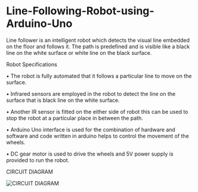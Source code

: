 # Line-Following-Robot-using-Arduino-Uno
Line follower is an intelligent robot which detects the visual line embedded on the floor and follows it. The path is predefined and is visible like a black line on the white surface or white line on the black surface.

Robot Specifications

•	The robot is fully automated that it follows a particular line to move on the surface. 

•	Infrared sensors are employed in the robot to detect the line on the surface that is black line on the white surface.

•	Another IR sensor is fitted on the either side of robot this can be used to stop the robot at a particular place in between the path.

•	Arduino Uno interface is used for the combination of hardware and software and code written in arduino helps to control the movement of the wheels.

•	 DC gear motor is used to drive the wheels and 5V power supply is provided to run the robot. 

CIRCUIT DIAGRAM


![CIRCUIT DIAGRAM](https://user-images.githubusercontent.com/68948600/90118986-9ee66480-dd76-11ea-8ac2-162fdd408de7.png)


